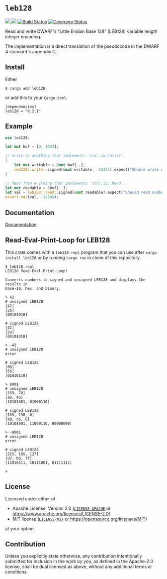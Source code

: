 # `leb128`

[![](https://img.shields.io/crates/v/leb128.svg) ![](https://img.shields.io/crates/d/leb128.png)](https://crates.io/crates/leb128) [![Build Status](https://travis-ci.org/gimli-rs/leb128.png?branch=master)](https://travis-ci.org/gimli-rs/leb128) [![Coverage Status](https://coveralls.io/repos/github/gimli-rs/leb128/badge.svg?branch=master)](https://coveralls.io/github/gimli-rs/leb128?branch=master)

Read and write DWARF's "Little Endian Base 128" (LEB128) variable length integer
encoding.

The implementation is a direct translation of the pseudocode in the DWARF 4
standard's appendix C.

## Install

Either

    $ cargo add leb128

or add this to your `Cargo.toml`:

    [dependencies]
    leb128 = "0.2.1"

## Example

```rust
use leb128;

let mut buf = [0; 1024];

// Write to anything that implements `std::io::Write`.
{
    let mut writable = &mut buf[..];
    leb128::write::signed(&mut writable, -12345).expect("Should write number");
}

// Read from anything that implements `std::io::Read`.
let mut readable = &buf[..];
let val = leb128::read::signed(&mut readable).expect("Should read number");
assert_eq!(val, -12345);
```

## Documentation

[Documentation](https://gimli-rs.github.io/leb128/leb128/index.html)

## Read-Eval-Print-Loop for LEB128

This crate comes with a `leb128-repl` program that you can use after `cargo
install leb128` or by running `cargo run` in clone of this repository.

```
$ leb128-repl
LEB128 Read-Eval-Print-Loop!

Converts numbers to signed and unsigned LEB128 and displays the results in
base-10, hex, and binary.

> 42
# unsigned LEB128
[42]
[2a]
[00101010]

# signed LEB128
[42]
[2a]
[00101010]

> -42
# unsigned LEB128
error

# signed LEB128
[86]
[56]
[01010110]

> 9001
# unsigned LEB128
[169, 70]
[a9, 46]
[10101001, 01000110]

# signed LEB128
[169, 198, 0]
[a9, c6, 0]
[10101001, 11000110, 00000000]

> -9001
# unsigned LEB128
error

# signed LEB128
[215, 185, 127]
[d7, b9, 7f]
[11010111, 10111001, 01111111]

>
```

## License

Licensed under either of

- Apache License, Version 2.0 ([`LICENSE-APACHE`](./LICENSE-APACHE) or https://www.apache.org/licenses/LICENSE-2.0)
- MIT license ([`LICENSE-MIT`](./LICENSE-MIT) or https://opensource.org/licenses/MIT)

at your option.

## Contribution

Unless you explicitly state otherwise, any contribution intentionally submitted
for inclusion in the work by you, as defined in the Apache-2.0 license, shall be
dual licensed as above, without any additional terms or conditions.
